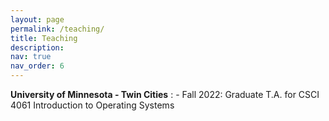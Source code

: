 ```yaml
---
layout: page
permalink: /teaching/
title: Teaching
description: 
nav: true
nav_order: 6
---
```


**University of Minnesota - Twin Cities** 
:   - Fall 2022: Graduate T.A. for CSCI 4061 Introduction to Operating Systems

<!-- For now, this page is assumed to be a static description of your courses. You can convert it to a collection similar to `_projects/` so that you can have a dedicated page for each course.

Organize your courses by years, topics, or universities, however you like! -->
